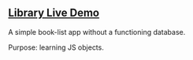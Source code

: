 ## **[Library Live Demo](https://engineman11.github.io/Library/)**

A simple book-list app without a functioning database.

Purpose: learning JS objects.
